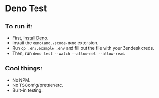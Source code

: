 # Deno Test

## To run it:

- First, [install Deno](https://deno.land/#installation).
- Install the `denoland.vscode-deno` extension.
- Run `cp .env.example .env` and fill out the file with your Zendesk creds.
- Then, run `deno test --watch --allow-net --allow-read`.

## Cool things:

- No NPM.
- No TSConfig/prettier/etc.
- Built-in testing.
